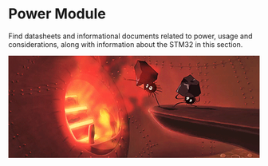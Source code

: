 # Power Module

Find datasheets and informational documents related to power, usage and considerations, along with information about the STM32 in this section.

![Footprints](../Other/Formatting/tumblr_nyav9j0GF31tknp1oo2_540.gif)
